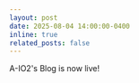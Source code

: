 ```yaml
---
layout: post
date: 2025-08-04 14:00:00-0400
inline: true
related_posts: false
---
```


A-IO2's Blog is now live!